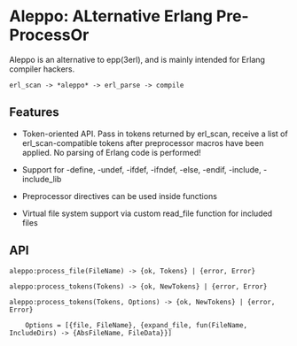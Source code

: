 Aleppo: ALternative Erlang Pre-ProcessOr
========================================

Aleppo is an alternative to epp(3erl), and is mainly intended for Erlang compiler hackers.

    erl_scan -> *aleppo* -> erl_parse -> compile

Features
--------

* Token-oriented API. Pass in tokens returned by erl_scan, receive a list of
  erl_scan-compatible tokens after preprocessor macros have been applied.
  No parsing of Erlang code is performed!

* Support for -define, -undef, -ifdef, -ifndef, -else, -endif, -include, -include_lib

* Preprocessor directives can be used inside functions

* Virtual file system support via custom read_file function for included files


API
---

    aleppo:process_file(FileName) -> {ok, Tokens} | {error, Error}

    aleppo:process_tokens(Tokens) -> {ok, NewTokens} | {error, Error}

    aleppo:process_tokens(Tokens, Options) -> {ok, NewTokens} | {error, Error}

        Options = [{file, FileName}, {expand_file, fun(FileName, IncludeDirs) -> {AbsFileName, FileData}}]
